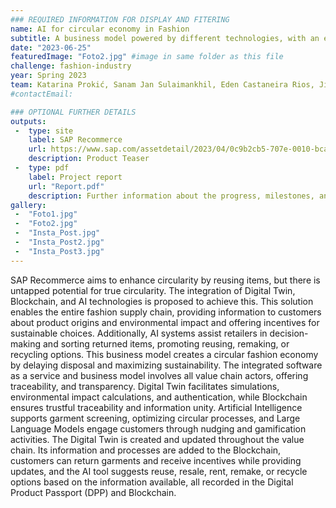 ```yaml
---
### REQUIRED INFORMATION FOR DISPLAY AND FITERING
name: AI for circular economy in Fashion
subtitle: A business model powered by different technologies, with an emphasis on AI, to create a Circular Fashion Industry.
date: "2023-06-25"
featuredImage: "Foto2.jpg" #image in same folder as this file
challenge: fashion-industry
year: Spring 2023
team: Katarina Prokić, Sanam Jan Sulaimankhil, Eden Castaneira Rios, Jian Peng, Teresa Akumu Opiyo
#contactEmail:

### OPTIONAL FURTHER DETAILS
outputs:
 -  type: site
    label: SAP Recommerce
    url: https://www.sap.com/assetdetail/2023/04/0c9b2cb5-707e-0010-bca6-c68f7e60039b.html
    description: Product Teaser
 -  type: pdf
    label: Project report
    url: "Report.pdf"
    description: Further information about the progress, milestones, and roadblocks.
gallery:
 -  "Foto1.jpg"
 -  "Foto2.jpg"
 -  "Insta_Post.jpg"
 -  "Insta_Post2.jpg"
 -  "Insta_Post3.jpg"
---
```


SAP Recommerce aims to enhance circularity by reusing items, but there is untapped potential for true circularity. The integration of Digital Twin, Blockchain, and AI technologies is proposed to achieve this. This solution enables the entire fashion supply chain, providing information to customers about product origins and environmental impact and offering incentives for sustainable choices. Additionally, AI systems assist retailers in decision-making and sorting returned items, promoting reusing, remaking, or recycling options. This business model creates a circular fashion economy by delaying disposal and maximizing sustainability. The integrated software as a service and business model involves all value chain actors, offering traceability, and transparency. Digital Twin facilitates simulations, environmental impact calculations, and authentication, while Blockchain ensures trustful traceability and information unity. Artificial Intelligence supports garment screening, optimizing circular processes, and Large Language Models engage customers through nudging and gamification activities. The Digital Twin is created and updated throughout the value chain. Its information and processes are added to the Blockchain, customers can return garments and receive incentives while providing updates, and the AI tool suggests reuse, resale, rent, remake, or recycle options based on the information available, all recorded in the Digital Product Passport (DPP) and Blockchain.